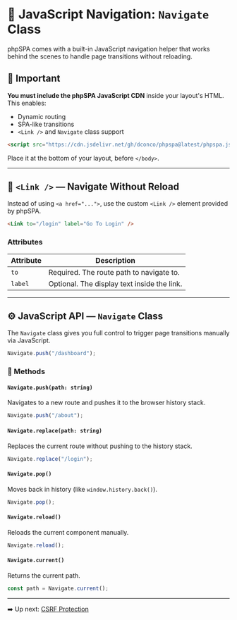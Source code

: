 # 🧭 JavaScript Navigation: `Navigate` Class

phpSPA comes with a built-in JavaScript navigation helper that works behind the scenes to handle page transitions without reloading.

## 📌 Important

**You must include the phpSPA JavaScript CDN** inside your layout's HTML. This enables:

* Dynamic routing
* SPA-like transitions
* `<Link />` and `Navigate` class support

```html
<script src="https://cdn.jsdelivr.net/gh/dconco/phpspa@latest/phpspa.js"></script>
```

Place it at the bottom of your layout, before `</body>`.

---

## 🔗 `<Link />` — Navigate Without Reload

Instead of using `<a href="...">`, use the custom `<Link />` element provided by phpSPA.

```html
<Link to="/login" label="Go To Login" />
```

### Attributes

| Attribute | Description                                 |
| --------- | ------------------------------------------- |
| `to`      | Required. The route path to navigate to.    |
| `label`   | Optional. The display text inside the link. |

---

## ⚙️ JavaScript API — `Navigate` Class

The `Navigate` class gives you full control to trigger page transitions manually via JavaScript.

```js
Navigate.push("/dashboard");
```

### 🧭 Methods

#### `Navigate.push(path: string)`

Navigates to a new route and pushes it to the browser history stack.

```js
Navigate.push("/about");
```

#### `Navigate.replace(path: string)`

Replaces the current route without pushing to the history stack.

```js
Navigate.replace("/login");
```

#### `Navigate.pop()`

Moves back in history (like `window.history.back()`).

```js
Navigate.pop();
```

#### `Navigate.reload()`

Reloads the current component manually.

```js
Navigate.reload();
```

#### `Navigate.current()`

Returns the current path.

```js
const path = Navigate.current();
```

---

➡️ Up next: [CSRF Protection](./16-csrf-protection.md)
